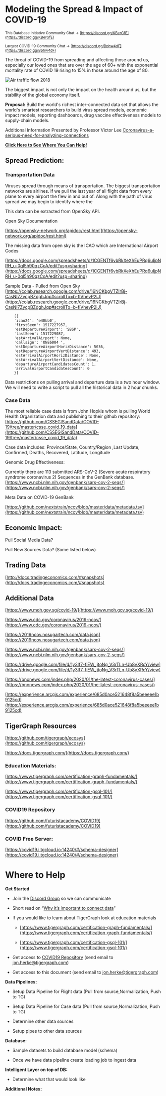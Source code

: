 # **Modeling the Spread & Impact of COVID-19**

<sub>This Database Initiative Community Chat → [https://discord.gg/KBerGfE](https://discord.gg/KBerGfE)</sub>

<sub>Largest COVID-19 Community Chat → [https://discord.gg/Bphw4dF](https://discord.gg/Bphw4dF) </sub>

The threat of COVID-19 from spreading and affecting those around us, especially our loved ones that are over the age of 60+ with the exponential mortality rate of COVID 19 rising to 15% in those around the age of 80.

![Air traffic flow 2018](https://preview.redd.it/wevw1wq5gwc31.jpg?width=960&crop=smart&auto=webp&s=870f0423f68d5331f8717eb9e9bc5257b0428e67)

The biggest impact is not only the impact on the health around us, but the stability of the global economy itself.

**Proposal:**
Build the world's richest inter-connected data set that allows the world's smartest researchers to build virus spread models, economic impact models, reporting dashboards, drug vaccine effectiveness models to supply-chain models.

  

Additional Information Presented by Professor Victor Lee
[Coronavirus-a-serious-need-for-analyzing-connections](https://medium.com/@victor_67825/coronavirus-a-serious-need-for-analyzing-connections-24a4e3de9362)

**[Click Here to See Where You Can Help!](https://docs.google.com/document/d/1839IzLW6ao_WUKn9vYu6v6NRpYHPv3Qe7oH8vp3Ec2Y/edit#heading=h.wyg3eofcehe2)**

## Spread Prediction:

### Transportation Data

Viruses spread through means of transportation. The biggest transportation networks are airlines. If we pull the last year of all flight data from every plane to every airport the flew in and out of. Along with the path of virus spread we may begin to identify where the

  

This data can be extracted from OpenSky API.

  

Open Sky Documentation

[https://opensky-network.org/apidoc/rest.html](https://opensky-network.org/apidoc/rest.html)
  

The missing data from open sky is the ICAO which are International Airport Codes

[https://docs.google.com/spreadsheets/d/1CGENTf6vbRkXeXhEuPRq6uIjpNRH_u-0ql5h90qzCoA/edit?usp=sharing](https://docs.google.com/spreadsheets/d/1CGENTf6vbRkXeXhEuPRq6uIjpNRH_u-0ql5h90qzCoA/edit?usp=sharing)

  

Sample Data - Pulled from Open Sky [https://colab.research.google.com/drive/16NCKbgVTZIrBj-CasNI7ZycpBZdghJqp#scrollTo=b-flVhevP2IJ](https://colab.research.google.com/drive/16NCKbgVTZIrBj-CasNI7ZycpBZdghJqp#scrollTo=b-flVhevP2IJ)

        [{
        'icao24': 'e48bb0',
        'firstSeen': 1517227957,
        'estDepartureAirport': 'SBSP',
        'lastSeen': 1517229087,
        'estArrivalAirport': None,
        'callsign': 'ONE6004 ',
        'estDepartureAirportHorizDistance': 5036,
        'estDepartureAirportVertDistance': 493,
        'estArrivalAirportHorizDistance': None,
        'estArrivalAirportVertDistance': None,
        'departureAirportCandidatesCount': 1,
        'arrivalAirportCandidatesCount': 0
	    }]
Data restrictions on pulling arrival and departure data is a two hour window. We will need to write a script to pull all the historical data in 2 hour chunks.

### Case Data

The most reliable case data is from John Hopkis whom is pulling World Health Organization data and publishing to their github repository: [https://github.com/CSSEGISandData/COVID-19/tree/master/csse_covid_19_data](https://github.com/CSSEGISandData/COVID-19/tree/master/csse_covid_19_data)

  

Case data includes: Province/State, Country/Region ,Last Update, Confirmed, Deaths, Recovered, Latitude, Longitude

Genomic Drug Effectiveness:

Currently there are 113 submitted ARS-CoV-2 (Severe acute respiratory syndrome coronavirus 2) Sequences in the GenBank database. [https://www.ncbi.nlm.nih.gov/genbank/sars-cov-2-seqs/](https://www.ncbi.nlm.nih.gov/genbank/sars-cov-2-seqs/)

  

Meta Data on COVID-19 GenBank

[https://github.com/nextstrain/ncov/blob/master/data/metadata.tsv](https://github.com/nextstrain/ncov/blob/master/data/metadata.tsv)

  
  

## Economic Impact:

Pull Social Media Data?

Pull New Sources Data? (Some listed below)

  

## Trading Data

[http://docs.tradingeconomics.com/#snapshots](http://docs.tradingeconomics.com/#snapshots)

## Additional Data

[https://www.moh.gov.sg/covid-19/](https://www.moh.gov.sg/covid-19/)

[https://www.cdc.gov/coronavirus/2019-ncov/](https://www.cdc.gov/coronavirus/2019-ncov/)

[https://2019ncov.nosugartech.com/data.json](https://2019ncov.nosugartech.com/data.json)

[https://www.ncbi.nlm.nih.gov/genbank/sars-cov-2-seqs/](https://www.ncbi.nlm.nih.gov/genbank/sars-cov-2-seqs/)

[https://drive.google.com/file/d/1y3lf7-fiEW_jtoNg_V3rTLn-Ub8yXRcY/view](https://drive.google.com/file/d/1y3lf7-fiEW_jtoNg_V3rTLn-Ub8yXRcY/view)

[https://bnonews.com/index.php/2020/01/the-latest-coronavirus-cases/](https://bnonews.com/index.php/2020/01/the-latest-coronavirus-cases/)

[https://experience.arcgis.com/experience/685d0ace521648f8a5beeeee1b9125cd](https://experience.arcgis.com/experience/685d0ace521648f8a5beeeee1b9125cd)

## TigerGraph Resources

[https://github.com/tigergraph/ecosys](https://github.com/tigergraph/ecosys)

[https://docs.tigergraph.com/](https://docs.tigergraph.com/)

  

### Education Materials:

[https://www.tigergraph.com/certification-graph-fundamentals/](https://www.tigergraph.com/certification-graph-fundamentals/)

[https://www.tigergraph.com/certification-gsql-101/](https://www.tigergraph.com/certification-gsql-101/)

  

### COVID19 Repository

[https://github.com/futuristacademy/COVID19](https://github.com/futuristacademy/COVID19)

  

### COVID Free Server:

[https://covid19.i.tgcloud.io:14240/#/schema-designer](https://covid19.i.tgcloud.io:14240/#/schema-designer)

# Where to Help

**Get Started**

-   Join the [Discord Group](https://discord.gg/KBerGfE) so we can communicate
    
-   Short read on “[Why it’s important to connect data](http://coronavirus-a-serious-need-for-analyzing-connections)”
    
-   If you would like to learn about TigerGraph look at education materials
    

    -   [https://www.tigergraph.com/certification-graph-fundamentals/](https://www.tigergraph.com/certification-graph-fundamentals/)
    
    -   [https://www.tigergraph.com/certification-gsql-101/](https://www.tigergraph.com/certification-gsql-101/)
    

-   Get access to [COVID19 Repository](https://github.com/futuristacademy/COVID19) (send email to [jon.herke@tigergraph.com](mailto:jon.herke@tigergraph.com))
    
-   Get access to this document (send email to jon.herke@tigergraph.com)
    

  

**Data Pipelines:**

-   Setup Data Pipeline for Flight data (Pull from source,Normalization, Push to TG)
    
-   Setup Data Pipeline for Case data (Pull from source,Normalization, Push to TG)
    
-   Determine other data sources
    
-   Setup pipes to other data sources
    

  

**Database:**

-   Sample datasets to build database model (schema)
    
-   Once we have data pipeline create loading job to ingest data
    

  

**Intelligent Layer on top of DB:**

-   Determine what that would look like
    

  
  

**Additional Notes:**

